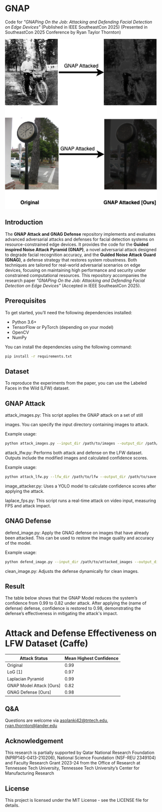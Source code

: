 # GNAP

Code for *"GNAPing On the Job: Attacking and Defending Facial Detection on Edge Devices"* (Published in IEEE SoutheastCon 2025) (Presented in SoutheastCon 2025 Conference by Ryan Taylor Thornton)

<p align='center'>
  <img src='images/Attack-Overview-Figure.png' width='700'/>
</p>

## Introduction

The **GNAP Attack and GNAG Defense** repository implements and evaluates advanced adversarial attacks and defenses for facial detection systems on resource-constrained edge devices. It provides the code for the **Guided inspired Noise Attack Pyramid (GNAP)**, a novel adversarial attack designed to degrade facial recognition accuracy, and the **Guided Noise Attack Guard (GNAG)**, a defense strategy that restores system robustness. Both techniques are tailored for real-world adversarial scenarios on edge devices, focusing on maintaining high performance and security under constrained computational resources. This repository accompanies the research paper *"GNAPing On the Job: Attacking and Defending Facial Detection on Edge Devices"* (Accepted in IEEE SoutheastCon 2025).

## Prerequisites

To get started, you’ll need the following dependencies installed:

- Python 3.6+
- TensorFlow or PyTorch (depending on your model)
- OpenCV
- NumPy

You can install the dependencies using the following command:

```bash
pip install -r requirements.txt
```
## Dataset
To reproduce the experiments from the paper, you can use the Labeled Faces in the Wild (LFW) dataset.

## GNAP Attack
attack_images.py: This script applies the GNAP attack on a set of still 

images. You can specify the input directory containing images to attack.

Example usage:

```bash
python attack_images.py --input_dir /path/to/images --output_dir /path/to/save
```
attack_lfw.py: Performs both attack and defense on the LFW dataset. Outputs include the modified images and calculated confidence scores.

Example usage:

```bash
python attack_lfw.py --lfw_dir /path/to/lfw --output_dir /path/to/save
```
image_attacker.py: Uses a YOLO model to calculate confidence scores after applying the attack.

laplace_fps.py: This script runs a real-time attack on video input, measuring FPS and attack impact.

## GNAG Defense
defend_image.py: Apply the GNAG defense on images that have already been attacked. This can be used to restore the image quality and accuracy of the model.

Example usage:

```bash
python defend_image.py --input_dir /path/to/attacked_images --output_dir /path/to/save
```
clean_image.py: Adjusts the defense dynamically for clean images.

## Result 
The table below shows that the GNAP Model reduces the system’s confidence from 0.99 to 0.82 under attack. After applying the (name of defense) defense, confidence is restored to 0.98, demonstrating the defense’s effectiveness in mitigating the attack's impact.

# Attack and Defense Effectiveness on LFW Dataset (Caffe)
| Attack Status           | Mean Highest Confidence |
|-------------------------|-------------------------|
| Original                | 0.99                    |
| LoG [1]                 | 0.97                    |
| Laplacian Pyramid       | 0.99                    |
| GNAP Model Attack [Ours]| 0.82                    |
| GNAG Defense [Ours]     | 0.98                    |

## Q&A
Questions are welcome via asolanki42@tntech.edu, ryan.thornton@lander.edu

## Acknowledgement
This research is partially supported by Qatar National
Research Foundation (NPRP14S-0413-210206), National Science Foundation (NSF-REU 2349104) and Faculty Research
Grant 2023-24 from the Office of Research at Tennessee Tech University, Tennessee Tech University’s Center for Manufacturing Research

## License
This project is licensed under the MIT License - see the LICENSE file for details.
